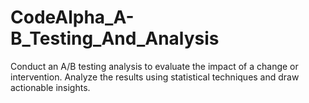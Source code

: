 # CodeAlpha_A-B_Testing_And_Analysis
Conduct an A/B testing analysis to evaluate the impact of a change or intervention. Analyze the results using statistical techniques and draw actionable insights.
